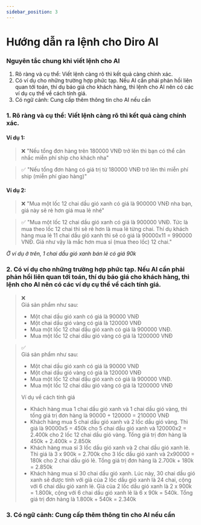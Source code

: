 ```yaml
---
sidebar_position: 3
---
```


# Hướng dẫn ra lệnh cho Diro AI

### Nguyên tắc chung khi viết lệnh cho AI
1. Rõ ràng và cụ thể: Viết lệnh càng rõ thì kết quả càng chính xác.
2. Có ví dụ cho những trường hợp phức tạp. Nếu AI cần phải phản hồi liên quan tới toán, thí dụ báo giá cho khách hàng, thì lệnh cho AI nên có các ví dụ cụ thể về cách tính giá.
3. Có ngữ cảnh: Cung cấp thêm thông tin cho AI nếu cần

### 1. Rõ ràng và cụ thể: Viết lệnh càng rõ thì kết quả càng chính xác.
#### Ví dụ 1:
> ❌ "Nếu tổng đơn hàng trên 180000 VNĐ trở lên thì bạn có thể cân nhắc miễn phí ship cho khách nha"  

> ✅ "Nếu tổng đơn hàng có giá trị từ 180000 VNĐ trở lên thì miễn phí ship (miễn phí giao hàng)"
#### Ví dụ 2:
> ❌ "Mua một lốc 12 chai dầu gió xanh có giá là 900000 VNĐ nha bạn, giá này sẽ rẻ hơn giá mua lẻ nhé"

> ✅ "Mua một lốc 12 chai dầu gió xanh có giá là 900000 VNĐ. Tức là mua theo lốc 12 chai thì sẽ rẻ hơn là mua lẻ từng chai. Thí dụ khách hàng mua lẻ 11 chai dầu gió xanh thì sẽ có giá là 90000x11 = 990000 VNĐ. Giá như vậy là mắc hơn mua sỉ (mua theo lốc) 12 chai."  

*Ở ví dụ ở trên, 1 chai dầu gió xanh bán lẻ có giá 90k*
### 2. Có ví dụ cho những trường hợp phức tạp. Nếu AI cần phải phản hồi liên quan tới toán, thí dụ báo giá cho khách hàng, thì lệnh cho AI nên có các ví dụ cụ thể về cách tính giá.

> ❌  
> Giá sản phẩm như sau:
> - Một chai dầu gió xanh có giá là 90000 VNĐ
> - Một chai dầu gió vàng có giá là 120000 VNĐ
> - Mua một lốc 12 chai dầu gió xanh có giá là 900000 VNĐ.
> - Mua một lốc 12 chai dầu gió vàng có giá là 1200000 VNĐ

> ✅  
> Giá sản phẩm như sau:
> - Một chai dầu gió xanh có giá là 90000 VNĐ
> - Một chai dầu gió vàng có giá là 120000 VNĐ
> - Mua một lốc 12 chai dầu gió xanh có giá là 900000 VNĐ.
> - Mua một lốc 12 chai dầu gió vàng có giá là 1200000 VNĐ  
>
> Ví dụ về cách tính giá
> - Khách hàng mua 1 chai dầu gió xanh và 1 chai dầu gió vàng, thì tổng giá trị đơn hàng là 90000 + 120000 = 210000 VNĐ
> - Khách hàng mua 5 chai dầu gió xanh và 2 lốc dầu gió vàng. Thì giá là 90000x5 = 450k cho 5 chai dầu gió xanh và 120000x2 = 2.400k cho 2 lốc 12 chai dầu gió vàng. Tổng giá trị đơn hàng là 450k + 2.400k = 2.850k
> - Khách hàng mua sỉ 3 lốc dầu gió xanh và 2 chai dầu gió xanh lẻ. Thì giá là 3 x 900k = 2.700k cho 3 lốc dầu gió xanh và 2x90000 = 180k cho 2 chai dầu gió lẻ. Tổng giá trị đơn hàng là 2.700k + 180k = 2.850k
> - Khách hàng mua sỉ 30 chai dầu gió xanh. Lúc này, 30 chai dầu gió xanh sẽ được tính với giả của 2 lốc dầu gió xanh là 24 chai, cộng với 6 chai dầu gió xanh lẻ. Giá của 2 lốc dầu gió xanh là 2 x 900k = 1.800k, cộng với 6 chai dầu gió xanh lẻ là 6 x 90k = 540k. Tổng giá trị đơn hàng là 1.800k + 540k = 2.340k

### 3. Có ngữ cảnh: Cung cấp thêm thông tin cho AI nếu cần
